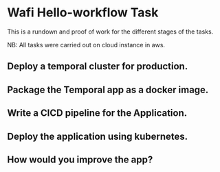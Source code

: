 # Wafi Hello-workflow Task

This is a rundown and proof of work for the different stages of the tasks.

NB: All tasks were carried out on cloud instance in aws.

## Deploy a temporal cluster for production.




## Package the Temporal app as a docker image.



## Write a CICD pipeline for the Application.





## Deploy the application using kubernetes.




## How would you improve the app?
